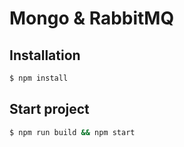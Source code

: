 # Mongo & RabbitMQ

## Installation

```bash
$ npm install
```

## Start project
```bash
$ npm run build && npm start
```